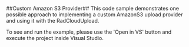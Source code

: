 ##Custom Amazon S3 Provider##
This code sample demonstrates one possible approach to implementing a custom AmazonS3 upload provider and using it with the RadCloudUpload.

To see and run the example, please use the 'Open in VS' button and execute the project inside Visual Studio.